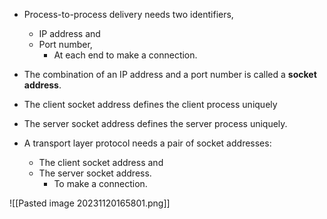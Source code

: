 - Process-to-process delivery needs two identifiers,
	- IP address and 
	- Port number,
		- At each end to make a connection.
- The combination of an IP address and a port number is called a **socket address**.
- The client socket address defines the client process uniquely
- The server socket address defines the server process uniquely.

- A transport layer protocol needs a pair of socket addresses:
	- The client socket address and 
	- The server socket address.
		- To make a connection.

![[Pasted image 20231120165801.png]]